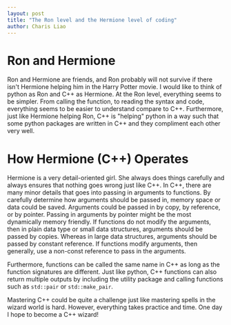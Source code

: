 ```yaml
---
layout: post
title: "The Ron level and the Hermione level of coding"
author: Charis Liao 
---
```


# Ron and Hermione    
Ron and Hermione are friends, and Ron probably will not survive if there isn't Hermione helping him in the Harry Potter movie. I would like to think of python as Ron and C++ as Hermione. At the Ron level, everything seems to be simpler. From calling the function, to reading the syntax and code, everything seems to be easier to understand compare to C++. Furthermore, just like Hermione helping Ron, C++ is "helping" python in a way such that some python packages are written in C++ and they compliment each other very well.   

# How Hermione (C++) Operates   
Hermione is a very detail-oriented girl. She always does things carefully and always ensures that nothing goes wrong just like C++. In C++, there are many minor details that goes into passing in arguments to functions. By carefully determine how arguments should be passed in, memory space or data could be saved. Arguments could be passed in by copy, by reference, or by pointer. Passing in arguments by pointer might be the most dynamically memory friendly. If functions do not modify the arguments, then in plain data type or small data structures, arguments should be passed by copies. Whereas in large data structures, arguments should be passed by constant reference. If functions modify arguments, then generally, use a non-const reference to pass in the arguments.   

Furthermore, functions can be called the same name in C++ as long as the function signatures are different. Just like python, C++ functions can also return multiple outputs by including the utility package and calling functions such as `std::pair` or `std::make_pair`.   

Mastering C++ could be quite a challenge just like mastering spells in the wizard world is hard. However, everything takes practice and time. One day I hope to become a C++ wizard! 